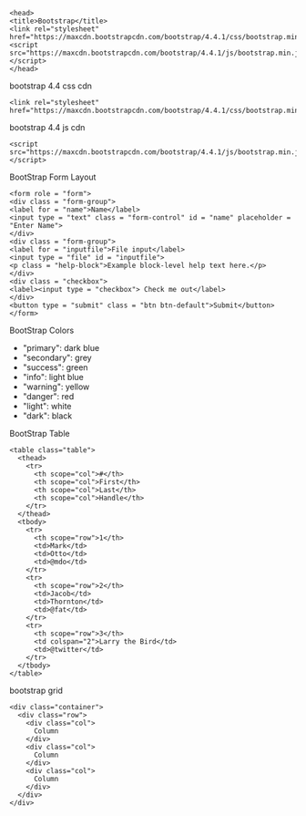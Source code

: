 ```
<head>
<title>Bootstrap</title>
<link rel="stylesheet" href="https://maxcdn.bootstrapcdn.com/bootstrap/4.4.1/css/bootstrap.min.css">
<script src="https://maxcdn.bootstrapcdn.com/bootstrap/4.4.1/js/bootstrap.min.js"></script>
</head>
```

bootstrap 4.4 css cdn

```
<link rel="stylesheet" href="https://maxcdn.bootstrapcdn.com/bootstrap/4.4.1/css/bootstrap.min.css">
```

bootstrap 4.4 js cdn

```
<script src="https://maxcdn.bootstrapcdn.com/bootstrap/4.4.1/js/bootstrap.min.js"></script>
```

BootStrap Form Layout

```
<form role = "form">
<div class = "form-group">
<label for = "name">Name</label>
<input type = "text" class = "form-control" id = "name" placeholder = "Enter Name">
</div>
<div class = "form-group">
<label for = "inputfile">File input</label>
<input type = "file" id = "inputfile">
<p class = "help-block">Example block-level help text here.</p>
</div>
<div class = "checkbox">
<label><input type = "checkbox"> Check me out</label>
</div>
<button type = "submit" class = "btn btn-default">Submit</button>
</form>
```

BootStrap Colors

- "primary":    dark blue
- "secondary":  grey
- "success":    green
- "info":       light blue
- "warning":    yellow
- "danger":     red
- "light":      white
- "dark":       black

BootStrap Table

```
<table class="table">
  <thead>
    <tr>
      <th scope="col">#</th>
      <th scope="col">First</th>
      <th scope="col">Last</th>
      <th scope="col">Handle</th>
    </tr>
  </thead>
  <tbody>
    <tr>
      <th scope="row">1</th>
      <td>Mark</td>
      <td>Otto</td>
      <td>@mdo</td>
    </tr>
    <tr>
      <th scope="row">2</th>
      <td>Jacob</td>
      <td>Thornton</td>
      <td>@fat</td>
    </tr>
    <tr>
      <th scope="row">3</th>
      <td colspan="2">Larry the Bird</td>
      <td>@twitter</td>
    </tr>
  </tbody>
</table>
```

bootstrap grid

```
<div class="container">
  <div class="row">
    <div class="col">
      Column
    </div>
    <div class="col">
      Column
    </div>
    <div class="col">
      Column
    </div>
  </div>
</div>
```
